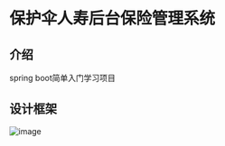 # 保护伞人寿后台保险管理系统
## 介绍
spring boot简单入门学习项目

## 设计框架
![image](https://user-images.githubusercontent.com/43840676/124750023-8a472800-df57-11eb-9adf-51180810cc02.png)

